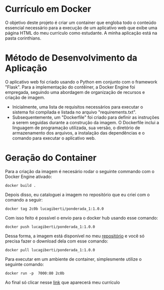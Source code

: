# Currículo em Docker
O objetivo deste projeto é criar um container que engloba todo o conteúdo essencial necessário para a execução de um aplicativo web que exibe uma página HTML do meu currículo como estudante. A minha aplicação está na pasta corinthians.

# Método de Desenvolvimento da Aplicação
O aplicativo web foi criado usando o Python em conjunto com o framework "Flask". Para a implementação do contêiner, a Docker Engine foi empregada, seguindo uma abordagem de organização de recursos e criação de imagem.
- Inicialmente, uma lista de requisitos necessários para executar o sistema foi compilada e listada no arquivo "requirements.txt".
- Subsequentemente, um "Dockerfile" foi criado para definir as instruções a serem seguidas durante a construção da imagem. O Dockerfile inclui a linguagem de programação utilizada, sua versão, o diretório de armazenamento dos arquivos, a instalação das dependências e o comando para executar o aplicativo web.

# Geração do Container

Para a criação da imagem é necesário rodar o seguinte commando com o Docker Engine ativado:

```
docker build .
```

Depois disso, eu cataloguei a imagem no repositório que eu criei com o comando a seguir:

```
docker tag 2c0b lucagiberti/ponderada_1:1.0.0
```

Com isso feito é possível o envio para o docker hub usando esse comando:

```
docker push lucagiberti/ponderada_1:1.0.0
```

Dessa forma, a imagem está disponível no meu [repositório](https://hub.docker.com/repository/docker/lucagiberti/ponderada_1/tags) e você só precisa fazer o download dela com esse comando:

```
docker pull lucagiberti/ponderada_1:1.0.0
```

Para executar em um ambiente de container, simplesmente utilize o seguinte comando:

```
docker run -p  7000:80 2c0b
```

Ao final só clicar nesse [link](http:127.0.0.1:7000) que aparecerá meu currículo
